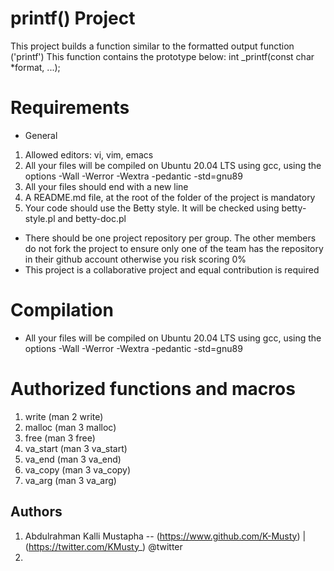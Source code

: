 # printf()  Project
This project builds a function similar to the formatted output function ('printf') 
 This function contains the prototype below:
int _printf(const char *format, ...);

# Requirements
- General

1. Allowed editors: vi, vim, emacs
2. All your files will be compiled on Ubuntu 20.04 LTS using gcc, using the options -Wall -Werror -Wextra -pedantic -std=gnu89
3. All your files should end with a new line
4. A README.md file, at the root of the folder of the project is mandatory
5. Your code should use the Betty style. It will be checked using betty-style.pl and betty-doc.pl

- There should be one project repository per group. The other members do not fork the project to ensure only one of the team has the repository in their github account otherwise you risk scoring 0%
- This project is a collaborative project and equal contribution is required

# Compilation
- All your files will be compiled on Ubuntu 20.04 LTS using gcc, using the options -Wall -Werror -Wextra -pedantic -std=gnu89

# Authorized functions and macros
1. write (man 2 write)
2. malloc (man 3 malloc)
3. free (man 3 free)
4. va_start (man 3 va_start)
5. va_end (man 3 va_end)
6. va_copy (man 3 va_copy)
7. va_arg (man 3 va_arg)




## Authors
1. Abdulrahman Kalli Mustapha -- (https://www.github.com/K-Musty) | (https://twitter.com/KMusty_) @twitter
2. 
